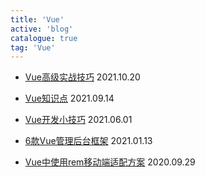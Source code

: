 ```yaml
---
title: 'Vue'
active: 'blog'
catalogue: true
tag: 'Vue'
---
```




- [Vue高级实战技巧](./libs/20211020) <Tag>2021.10.20</Tag>

- [Vue知识点](./libs/20210914) <Tag>2021.09.14</Tag>

- [Vue开发小技巧](./libs/20210601) <Tag>2021.06.01</Tag>

- [6款Vue管理后台框架](./libs/20210113) <Tag>2021.01.13</Tag>

- [Vue中使用rem移动端适配方案](./libs/20200929) <Tag>2020.09.29</Tag>
